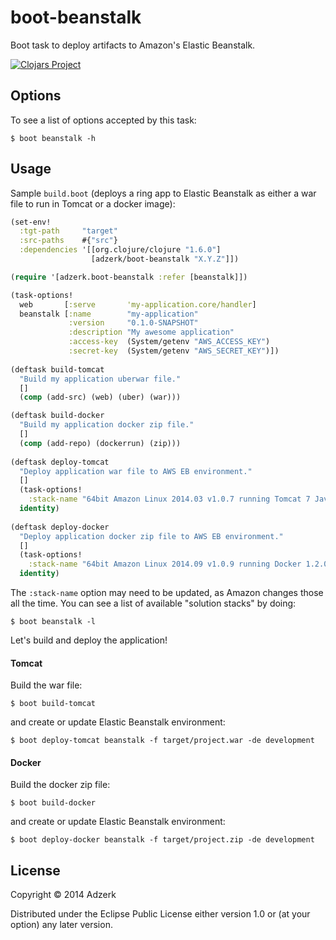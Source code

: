 # boot-beanstalk

Boot task to deploy artifacts to Amazon's Elastic Beanstalk.

[![Clojars Project][1]][2]

## Options

To see a list of options accepted by this task:

```
$ boot beanstalk -h
```

## Usage

Sample `build.boot` (deploys a ring app to Elastic Beanstalk as either a war
file to run in Tomcat or a docker image):

```clojure
(set-env!
  :tgt-path     "target"
  :src-paths    #{"src"}
  :dependencies '[[org.clojure/clojure "1.6.0"]
                  [adzerk/boot-beanstalk "X.Y.Z"]])

(require '[adzerk.boot-beanstalk :refer [beanstalk]])

(task-options!
  web       [:serve       'my-application.core/handler]
  beanstalk [:name        "my-application"
             :version     "0.1.0-SNAPSHOT"
             :description "My awesome application"
             :access-key  (System/getenv "AWS_ACCESS_KEY")
             :secret-key  (System/getenv "AWS_SECRET_KEY")])
  
(deftask build-tomcat
  "Build my application uberwar file."
  []
  (comp (add-src) (web) (uber) (war)))

(deftask build-docker
  "Build my application docker zip file."
  []
  (comp (add-repo) (dockerrun) (zip)))
  
(deftask deploy-tomcat
  "Deploy application war file to AWS EB environment."
  []
  (task-options!
    :stack-name "64bit Amazon Linux 2014.03 v1.0.7 running Tomcat 7 Java 7")
  identity)
  
(deftask deploy-docker
  "Deploy application docker zip file to AWS EB environment."
  []
  (task-options!
    :stack-name "64bit Amazon Linux 2014.09 v1.0.9 running Docker 1.2.0")
  identity)
```

The `:stack-name` option may need to be updated, as Amazon changes those all the
time. You can see a list of available "solution stacks" by doing:

```
$ boot beanstalk -l
```

Let's build and deploy the application!

#### Tomcat

Build the war file:

```
$ boot build-tomcat
```

and create or update Elastic Beanstalk environment:

```
$ boot deploy-tomcat beanstalk -f target/project.war -de development
```

#### Docker

Build the docker zip file:

```
$ boot build-docker
```

and create or update Elastic Beanstalk environment:

```
$ boot deploy-docker beanstalk -f target/project.zip -de development
```

## License

Copyright © 2014 Adzerk

Distributed under the Eclipse Public License either version 1.0 or (at
your option) any later version.

[1]: http://clojars.org/adzerk/boot-beanstalk/latest-version.svg
[2]: http://clojars.org/adzerk/boot-beanstalk

